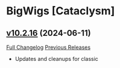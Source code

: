 # BigWigs [Cataclysm]

## [v10.2.16](https://github.com/BigWigsMods/BigWigs_Cataclysm/tree/v10.2.16) (2024-06-11)
[Full Changelog](https://github.com/BigWigsMods/BigWigs_Cataclysm/compare/v10.2.15...v10.2.16) [Previous Releases](https://github.com/BigWigsMods/BigWigs_Cataclysm/releases)

- Updates and cleanups for classic  
